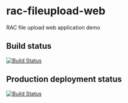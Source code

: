 # rac-fileupload-web
RAC file upload web application demo
## Build status
[![Build Status](https://dev.azure.com/JB02/RigaAzureCloud/_apis/build/status/janisBerz.rac-fileupload-web?branchName=master&stageName=Build)](https://dev.azure.com/JB02/RigaAzureCloud/_build/latest?definitionId=16&branchName=master)

## Production deployment status
[![Build Status](https://dev.azure.com/JB02/RigaAzureCloud/_apis/build/status/janisBerz.rac-fileupload-web?branchName=master&stageName=Deployment_Prod&jobName=Prod)](https://dev.azure.com/JB02/RigaAzureCloud/_build/latest?definitionId=16&branchName=master)




